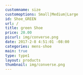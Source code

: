 ```yaml
---
customname: size
customoptions: Small|Medium|Large
id: Shoe_GREEN
url: /
title: green Shoe
price: 20.00
picurl: img/converse.png
date: 2017-2-8 4:51:01 -08:00
categories: mens-shoe
main: true
type: type1
layout: products
thumbnail: img/converse.png
---
```

